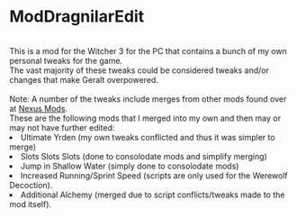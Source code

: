 # ModDragnilarEdit
</br>
This is a mod for the Witcher 3 for the PC that contains a bunch of my own personal tweaks for the game.
</br>
The vast majority of these tweaks could be considered tweaks and/or changes that make Geralt overpowered. 
</br>
</br>
Note: A number of the tweaks include merges from other mods found over at <a href="https://www.nexusmods.com/witcher3/">Nexus Mods</A>.
<br>
These are the following mods that I merged into my own and then may or may not have further edited:
<br>
<list>
<li>Ultimate Yrden (my own tweaks conflicted and thus it was simpler to merge)</li>
<li>Slots Slots Slots (done to consolodate mods and simplify merging)</li>
<li>Jump in Shallow Water (simply done to consolodate mods)</li>
<li>Increased Running/Sprint Speed (scripts are only used for the Werewolf Decoction).</li>
<li>Additional Alchemy (merged due to script conflicts/tweaks made to the mod itself).</li>
</list>
